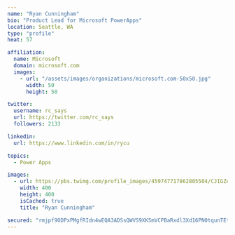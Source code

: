 ```yaml
---
name: "Ryan Cunningham"
bio: "Product Lead for Microsoft PowerApps"
location: Seattle, WA
type: "profile"
heat: 57

affiliation:
  name: Microsoft
  domain: microsoft.com
  images:
    - url: "/assets/images/organizations/microsoft.com-50x50.jpg"
      width: 50
      height: 50

twitter:
  username: rc_says
  url: https://twitter.com/rc_says
  followers: 2133

linkedin:
  url: https://www.linkedin.com/in/rycu

topics:
  - Power Apps

images:
  - url: https://pbs.twimg.com/profile_images/459747717862805504/CJIGZejd_400x400.png
    width: 400
    height: 400
    isCached: true
    title: "Ryan Cunningham"

secured: "rmjpf9ODPxPMgfRIdn4wEQA3ADSsQWVS9XK5mVCPBaRxdl3Xd16PN0tqunTEtSVXrNoxTizKALtakGLZMG/BMPuTYPmjaiTD06ulqzmVgqhVc/BDYMFeofi81stWv0bqLP7lplQxkckqwwjINCSak1Z23Fl+V8YWc7y3cu50cFXl9wDP8/UmdZMPexfjEVcQRXM55jR0KK+jPDh12AE7p/urc2Z2qg6ZPDu86FAnTRxvXd7VZ0JpUOAw+CTSidwDuHTPpsz+AHprJz7l3LzbG9hyP4axH+27cz8n6wMF0r6o/DDd4eQKCaTG0MT+D7aMBS9yUh2MX67d6BTQaUXn8WyHPiWmlMpsu+0eMZpauRu+o7939rribbkxxYTlxyn1ZFzlom4CqLjT3t5p5OfeCZaWabXgCC2TqQ0pk4CxjBU=;4dVYB6huUvUmlV+0Qi3O9A=="
---
```


